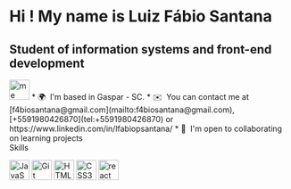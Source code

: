 Hi ! My name is Luiz Fábio Santana
==========================================================================================================================================

Student of information systems and front-end development
--------------------------------------------------------
<img src="[https://cdn.jsdelivr.net/gh/devicons/devicon/icons/react/react-original.svg](https://github.com/SantFabio/P-gina-de-conte-do/blob/master/dev%201.svg)" width="36" height="36" alt="me"/>
*   🌍  I'm based in Gaspar - SC.
*   ✉️  You can contact me at [f4biosantana@gmail.com](mailto:f4biosantana@gmail.com), [+5591980426870](tel:+5591980426870) or https://www.linkedin.com/in/lfabiopsantana/
*   🤝  I'm open to collaborating on learning projects
<br/>
Skills
<br/>
<p align="left">
<a href="https://developer.mozilla.org/en-US/docs/Web/JavaScript" target="_blank" rel="noreferrer"><img src="https://raw.githubusercontent.com/danielcranney/readme-generator/main/public/icons/skills/javascript-colored.svg" width="36" height="36" alt="JavaScript" /></a>
<a href="https://git-scm.com/" target="_blank" rel="noreferrer"><img src="https://raw.githubusercontent.com/danielcranney/readme-generator/main/public/icons/skills/git-colored.svg" width="36" height="36" alt="Git" /></a>
<a href="https://developer.mozilla.org/en-US/docs/Glossary/HTML5" target="_blank" rel="noreferrer"><img src="https://raw.githubusercontent.com/danielcranney/readme-generator/main/public/icons/skills/html5-colored.svg" width="36" height="36" alt="HTML5" /></a>
<a href="https://www.w3.org/TR/CSS/#css" target="_blank" rel="noreferrer"><img src="https://raw.githubusercontent.com/danielcranney/readme-generator/main/public/icons/skills/css3-colored.svg" width="36" height="36" alt="CSS3" /></a>
<a href="https://react.dev/"> <img src="https://cdn.jsdelivr.net/gh/devicons/devicon/icons/react/react-original.svg" width="36" height="36" alt="react"/></a>
          
</p>
                                  
